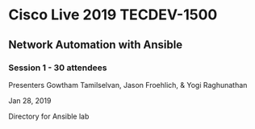 # Cisco Live 2019 TECDEV-1500 

## Network Automation with Ansible

### Session 1 - 30 attendees

Presenters Gowtham Tamilselvan, Jason Froehlich, & Yogi Raghunathan

Jan 28, 2019

Directory for Ansible lab


